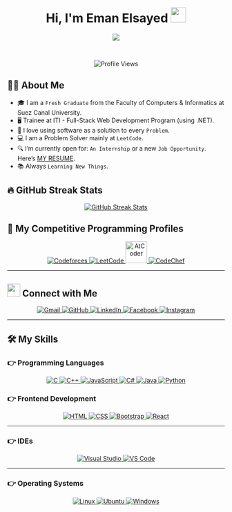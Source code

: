 <h1 align="center">Hi, I'm Eman Elsayed <img src="https://media.giphy.com/media/hvRJCLFzcasrR4ia7z/giphy.gif" width="35"></h1>

<p align="center">
  <a href="https://github.com/DenverCoder1/readme-typing-svg">
    <img src="https://readme-typing-svg.herokuapp.com?lines=Computer+Science+Graduate;FullStack+Web+Developer+.NET+@ITI;Problem+Solver;Data+Analyst;Pupil%20on%20Codeforces;Always%20Learning%20New%20Things&center=true&width=500&height=50">
  </a>
</p>

<br>

<p align="center">
  <img src="https://komarev.com/ghpvc/?username=EmanElsayed2002&color=ff69b4&style=plastic" alt="Profile Views" />
</p>

## 👨‍💻 About Me
- 🎓 I am a `Fresh Graduate` from the Faculty of Computers & Informatics at Suez Canal University.
- 🖥️ Trainee at ITI - Full-Stack Web Development Program (using .NET).
- 🚀 I love using software as a solution to every `Problem`.
- 💻 I am a Problem Solver mainly at `LeetCode`.
- 🔍 I’m currently open for: `An Internship` or a new `Job Opportunity`. Here’s [MY RESUME](https://drive.google.com/file/d/1YmrI72Eyhv-qxlAmd_HRCp7WVBjjfEDl/view?usp=sharing).
- 📚 Always `Learning New Things`.


## 🔥 GitHub Streak Stats

<p align="center">
  <a href="https://git.io/streak-stats">
    <img src="https://github-readme-streak-stats.herokuapp.com?user=EmanElsayed2002&theme=dark" alt="GitHub Streak Stats" />
  </a>
</p>

## 👀 My Competitive Programming Profiles

<p align="center">
  <a href="https://codeforces.com/profile/EmanZz">
    <img src="https://img.icons8.com/external-tal-revivo-shadow-tal-revivo/50/000000/external-codeforces-programming-competitions-and-contests-programming-community-logo-shadow-tal-revivo.png" alt="Codeforces" />
  </a>
  <a href="https://leetcode.com/EmanElsayed21/">
    <img src="https://img.icons8.com/external-tal-revivo-shadow-tal-revivo/50/000000/external-level-up-your-coding-skills-and-quickly-land-a-job-logo-shadow-tal-revivo.png" alt="LeetCode" />
  </a>
  <a href="https://atcoder.jp/users/EmanElsayed21">
    <img src="https://i.ibb.co/Q9WSjDB/logo.png" alt="AtCoder" width="50" height="50" />
  </a>
  <a href="https://www.codechef.com/users/eman_elsayed">
    <img src="https://img.icons8.com/color/50/000000/codechef.png" alt="CodeChef" />
  </a>
</p>

---

## <img src="https://media.giphy.com/media/iY8CRBdQXODJSCERIr/giphy.gif" width="30px"> Connect with Me
<p align="center">
  <a href="mailto:emanelsayedd2024@gmail.com">
    <img src="https://img.shields.io/badge/gmail-%23EA4335.svg?style=plastic&logo=gmail&logoColor=white" alt="Gmail" />
  </a>
  <a href="https://github.com/EmanElsayed2002">
    <img src="https://img.shields.io/badge/github-%23181717.svg?style=plastic&logo=github&logoColor=white" alt="GitHub" />
  </a>
  <a href="https://www.linkedin.com/in/eman-elsayedd/">
    <img src="https://img.shields.io/badge/linkedin-%230A66C2.svg?style=plastic&logo=linkedin&logoColor=white" alt="LinkedIn" />
  </a>
  <a href="https://www.facebook.com/profile.php?id=100048783972642">
    <img src="https://img.shields.io/badge/facebook-%231877F2.svg?style=plastic&logo=facebook&logoColor=white" alt="Facebook" />
  </a>
  <a href="https://www.instagram.com/emanelsayed6529/">
    <img src="https://img.shields.io/badge/instagram-%23E4405F.svg?style=plastic&logo=instagram&logoColor=white" alt="Instagram" />
  </a>
</p>

---

## 🛠️ My Skills

### 👉 Programming Languages
<p align="center">
  <a href="https://www.cprogramming.com/" target="_blank">
    <img src="https://img.shields.io/badge/C%20-%232370ED.svg?style=plastic&logo=c&logoColor=white" alt="C" />
  </a>
  <a href="https://www.w3schools.com/cpp/" target="_blank">
    <img src="https://img.shields.io/badge/C++%20-%2300599C.svg?style=plastic&logo=c%2B%2B&logoColor=white" alt="C++" />
  </a>
  <a href="https://developer.mozilla.org/en-US/docs/Web/JavaScript" target="_blank">
    <img src="https://img.shields.io/badge/JavaScript%20-%23F7DF1E.svg?style=plastic&logo=javascript&logoColor=black" alt="JavaScript" />
  </a>
  <a href="https://learn.microsoft.com/en-us/dotnet/csharp/" target="_blank">
    <img src="https://img.shields.io/badge/C%23%20-%23239120.svg?style=plastic&logo=csharp&logoColor=white" alt="C#" />
  </a>
  <a href="https://www.java.com" target="_blank">
    <img src="https://img.shields.io/badge/Java-%23007396.svg?style=plastic&logo=java&logoColor=white" alt="Java" />
  </a>
  <a href="https://www.python.org" target="_blank">
    <img src="https://img.shields.io/badge/Python%20-%2314354C.svg?style=plastic&logo=python&logoColor=white" alt="Python" />
  </a>
</p>

### 👉 Frontend Development
<p align="center">
  <a href="https://www.w3.org/html/" target="_blank">
    <img src="https://img.shields.io/badge/HTML5%20-%23E34F26.svg?style=plastic&logo=html5&logoColor=white" alt="HTML" />
  </a>
  <a href="https://www.w3schools.com/css/" target="_blank">
    <img src="https://img.shields.io/badge/CSS%20-%231572B6.svg?style=plastic&logo=css3&logoColor=white" alt="CSS" />
  </a>
  <a href="https://getbootstrap.com/" target="_blank">
    <img src="https://img.shields.io/badge/Bootstrap%20-%23563D7C.svg?style=plastic&logo=bootstrap&logoColor=white" alt="Bootstrap" />
  </a>
  <a href="https://react.dev/" target="_blank">
    <img src="https://img.shields.io/badge/React%20-%2361DAFB.svg?style=plastic&logo=react&logoColor=black" alt="React" />
  </a>
</p>

---

### 👉 IDEs
<p align="center">
  <a href="https://visualstudio.microsoft.com/vs/community/" target="_blank">
    <img src="https://img.shields.io/badge/Visual%20Studio%20Community-5C2D91.svg?style=plastic&logo=visual-studio&logoColor=white" alt="Visual Studio" />
  </a>
  <a href="https://code.visualstudio.com/" target="_blank">
    <img src="https://img.shields.io/badge/Visual%20Studio%20Code-0078d7.svg?style=plastic&logo=visual-studio-code&logoColor=white" alt="VS Code" />
  </a>
</p>

---

### 👉 Operating Systems
<p align="center">
  <a href="#">
    <img src="https://img.shields.io/badge/Linux-FCC624?style=plastic&logo=linux&logoColor=black" alt="Linux" />
  </a>
  <a href="#">
    <img src="https://img.shields.io/badge/Ubuntu-E95420?style=plastic&logo=ubuntu&logoColor=white" alt="Ubuntu" />
  </a>
  <a href="#">
    <img src="https://img.shields.io/badge/Windows-0078D6?style=plastic&logo=windows&logoColor=white" alt="Windows" />
  </a>
</p>
